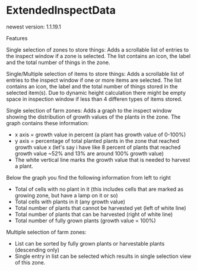 # ExtendedInspectData
newest version: 1.1.19.1

Features

Single selection of zones to store things:
Adds a scrollable list of entries to the inspect window if a zone is selected. The list contains an icon, the label and the total number of things in the zone. 

Single/Multiple selection of items to store things:
Adds a scrollable list of entries to the inspect window if one or more items are selected. The list contains an icon, the label and the total number of things stored in the selected item(s). 
Due to dynamic height calculation there might be empty space in inspection window if less than 4 differen types of items stored.

Single selection of farm zones:
Adds a graph to the inspect window showing the distribution of growth values of the plants in the zone.
The graph contains these information:
 - x axis = growth value in percent (a plant has growth value of 0-100%)
 - y axis = percentage of total planted plants in the zone that reached growth value x (let's say i have like 8 percent of plants that reached growth value ~52% and 13% are around 100% growth value)
 - The white vertical line marks the growth value that is needed to harvest a plant.

Below the graph you find the following information from left to right
 - Total of cells with no plant in it (this includes cells that are marked as growing zone, but have a lamp on it or so)
 - Total cells with plants in it (any growth value)
 - Total number of plants that cannot be harvested yet (left of white line)
 - Total number of plants that can be harvested (right of white line)
 - Total number of fully grown plants (growth value = 100%)

Multiple selection of farm zones:
 - List can be sorted by fully grown plants or harvestable plants (descending only)
 - Single entry in list can be selected which results in single selection view of this zone.
